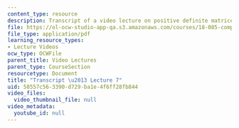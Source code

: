 ```yaml
---
content_type: resource
description: Transcript of a video lecture on positive definite matrices.
file: https://ol-ocw-studio-app-qa.s3.amazonaws.com/courses/18-085-computational-science-and-engineering-i-fall-2008/58557c563390d729ba1e4f6ff28fb844_18-085F08-L07.pdf
file_type: application/pdf
learning_resource_types:
- Lecture Videos
ocw_type: OCWFile
parent_title: Video Lectures
parent_type: CourseSection
resourcetype: Document
title: "Transcript \u2013 Lecture 7"
uid: 58557c56-3390-d729-ba1e-4f6ff28fb844
video_files:
  video_thumbnail_file: null
video_metadata:
  youtube_id: null
---
```

